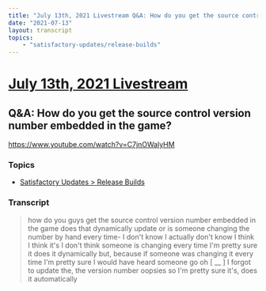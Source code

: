 ```yaml
---
title: "July 13th, 2021 Livestream Q&A: How do you get the source control version number embedded in the game?"
date: "2021-07-13"
layout: transcript
topics:
    - "satisfactory-updates/release-builds"
---
```

# [July 13th, 2021 Livestream](../2021-07-13.md)
## Q&A: How do you get the source control version number embedded in the game?
https://www.youtube.com/watch?v=C7jnOWalyHM

### Topics
* [Satisfactory Updates > Release Builds](../topics/satisfactory-updates/release-builds.md)

### Transcript

> how do you guys get the source control version number embedded in the game does that dynamically update or is someone changing the number by hand every time- I don't know I actually don't know I think I think it's I don't think someone is changing every time I'm pretty sure it does it dynamically but, because if someone was changing it every time I'm pretty sure I would have heard someone go oh [ __ ] I forgot to update the, the version number oopsies so I'm pretty sure it's, does it automatically
